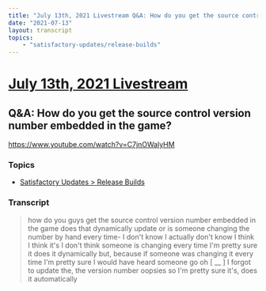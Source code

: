 ```yaml
---
title: "July 13th, 2021 Livestream Q&A: How do you get the source control version number embedded in the game?"
date: "2021-07-13"
layout: transcript
topics:
    - "satisfactory-updates/release-builds"
---
```

# [July 13th, 2021 Livestream](../2021-07-13.md)
## Q&A: How do you get the source control version number embedded in the game?
https://www.youtube.com/watch?v=C7jnOWalyHM

### Topics
* [Satisfactory Updates > Release Builds](../topics/satisfactory-updates/release-builds.md)

### Transcript

> how do you guys get the source control version number embedded in the game does that dynamically update or is someone changing the number by hand every time- I don't know I actually don't know I think I think it's I don't think someone is changing every time I'm pretty sure it does it dynamically but, because if someone was changing it every time I'm pretty sure I would have heard someone go oh [ __ ] I forgot to update the, the version number oopsies so I'm pretty sure it's, does it automatically
